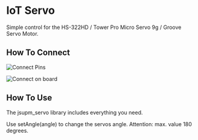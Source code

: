 IoT Servo
============================
Simple control for the HS-322HD / Tower Pro Micro Servo 9g / Groove Servo Motor.

## How To Connect
![Connect Pins](/docs/connection2.jpg)

![Connect on board](/docs/connection.jpg)

## How To Use

The jsupm_servo library includes everything you need.

Use setAngle(angle) to change the servos angle. Attention: max. value 180 degrees.
